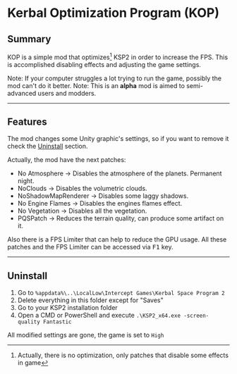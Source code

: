 # Kerbal Optimization Program (KOP)

## Summary

KOP is a simple mod that optimizes[^1] KSP2 in order to increase the FPS. This is accomplished disabling effects and adjusting the game settings.

Note: If your computer struggles a lot trying to run the game, possibly the mod can't do it better.
Note: This is an **alpha** mod is aimed to semi-advanced users and modders.

[^1]: Actually, there is no optimization, only patches that disable some effects in game

---------------------

## Features

The mod changes some Unity graphic's settings, so if you want to remove it check the [Uninstall](#uninstall) section.

Actually, the mod have the next patches:

- No Atmosphere &rarr; Disables the atmosphere of the planets. Permanent night.
- NoClouds &rarr; Disables the volumetric clouds.
- NoShadowMapRenderer &rarr; Disables some laggy shadows.
- No Engine Flames &rarr; Disables the engines flames effect.
- No Vegetation &rarr; Disables all the vegetation.
- PQSPatch &rarr; Reduces the terrain quality, can produce some artifact on it.

Also there is a FPS Limiter that can help to reduce the GPU usage.
All these patches and the FPS Limiter can be accessed via <kbd>F1</kbd> key.

---------------------

## Uninstall

1. Go to `%appdata%\..\LocalLow\Intercept Games\Kerbal Space Program 2`
2. Delete everything in this folder except for "Saves"
3. Go to your KSP2 installation folder
4. Open a CMD or PowerShell and execute `.\KSP2_x64.exe -screen-quality Fantastic`

All modified settings are gone, the game is set to `High`

